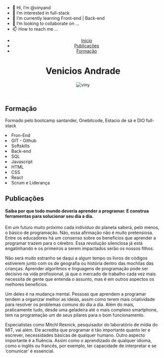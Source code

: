 - 👋 Hi, I’m @vinyand
- 👀 I’m interested in full-stack
- 🌱 I’m currently learning Front-end | Back-end
- 💞️ I’m looking to collaborate on ...
- 📫 How to reach me ...

<!---
vinyand/vinyand is a ✨ special ✨ repository because its `README.md` (this file) appears on your GitHub profile.
You can click the Preview link to take a look at your changes.
--->

<!DOCTYPE html>
<html leng='pt-br'>
  <head>
    <meta charset="utf-8">
    <link rel="preconnect" href="https://fonts.googleapis.com">
<link rel="preconnect" href="https://fonts.gstatic.com" crossorigin>
<link href="https://fonts.googleapis.com/css2?family=Montserrat:wght@100&display=swap" rel="stylesheet">
  </head>
  <body>
    <header>
      <nav>
        <ul>
          <li><a href=''>Inicio</a></li>
          <li><a href='#Publicacoes'>Publicações</a></li>
          <li><a href='#Formacao'>Formação</a></li>
        </ul>
      </nav>
      <h1>Venicios Andrade</h1>
      <img src="https://scontent-gru2-1.xx.fbcdn.net/v/t39.30808-6/226769199_214929213886047_6873555554990934475_n.jpg?_nc_cat=109&ccb=1-6&_nc_sid=09cbfe&_nc_eui2=AeGH9aH6RtSg--kJdmLPHN_nMRKX_DHOnB0xEpf8Mc6cHQe04tXWylz_YJKa2cQF4JZI6JNF0ia6KfN2kxsk4Knp&_nc_ohc=k5wArw6OSe4AX_jO_OG&tn=r01ZSuoHzPkif-II&_nc_ht=scontent-gru2-1.xx&oh=00_AT_AnP30ZeZ20oFz3qU1NwOip_bpAkcHzk3TGQJE1i-t1A&oe=6285512A" alt='viny'>
    </header>
    <main>
      <section class='sec'>
        <article>
          <h2 id='Formacao'>Formação</h2>
          <p>Formado pelo bootcamp santander, Onebitcode, Estacio de sá e DIO full-stack</p>
          <li> Fron-End</li>
          <li>GIT - Github</li>
          <li>Softskills</li>
          <li>Back-end</li>
          <li>SQL</li>
          <li>Javascript</li>
          <li>HTML</li>
          <li>CSS</li>
          <li>React</li>
          <li>Scrum e Liderança</li>
        </article>
          <h2 id='Publicacoes' >Publicações</h2>
           <p><strong><h4>Saiba por que todo mundo deveria aprender a programar. E construa ferramentas para solucionar seu dia a dia.</strong></h4>
             
<p>Em um futuro muito próximo cada indivíduo do planeta saberá, pelo menos, o básico de programação. Não, essa afirmação não é muito pretensiosa. Entre os educadores há um consenso sobre os benefícios que aprender a programar trazem para o cérebro. Essa revolução silenciosa já está engatinhando e os primeiros a serem impactados serão os nossos filhos.</p>

<p>Não será muito estranho se daqui a algum tempo os livros de códigos estiverem junto com os de geografia ou história dentro das mochilas das crianças. Aprender algoritmos e linguagens de programação pode ser decisivo na vida profissional, já que o mercado de trabalho cada vez mais necessita de gente que entenda o assunto, mas é em outros aspectos os melhores benefícios.</p>

<p>Um deles é na mudança mental. Pessoas que aprendem a programar tendem a organizar melhor as ideias, assim como terem mais criatividade para resolver os problemas comuns do dia a dia. Além do mais, praticamente tudo, desde uma geladeira até o mais complexo smartphone, tem na programação um de seus pilares para o bom funcionamento.</p>

<p>Especialistas como Mitchl Resnick, pesquisador do laboratório de mídia do MIT, vai além. Ele acredita que programar é tão importante quanto ler e escrever, necessidades básicas de qualquer humano. Outro aspecto importante é a fluência. Assim como o aprendizado de qualquer idioma, como o inglês ou francês, por exemplo, ter capacidade de interpretar e se ‘comunicar’ é essencial.</p>
        
  </body>
</html>
